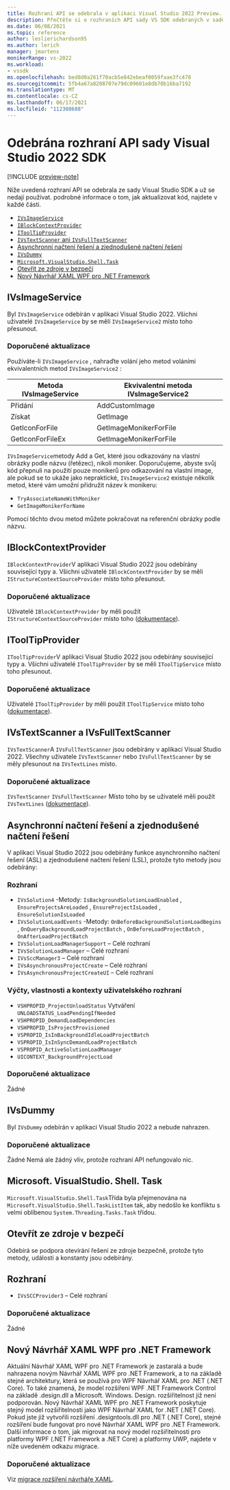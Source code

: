 ```yaml
---
title: Rozhraní API se odebrala v aplikaci Visual Studio 2022 Preview.
description: Přečtěte si o rozhraních API sady VS SDK odebraných v sadě Visual Studio 2022 Preview, aby autoři rozšíření aktualizovali rozšíření pro práci se sadou Visual Studio 2022 Preview.
ms.date: 06/08/2021
ms.topic: reference
author: leslierichardson95
ms.author: lerich
manager: jmartens
monikerRange: vs-2022
ms.workload:
- vssdk
ms.openlocfilehash: bed8d0a261f70acb5e842ebeaf0059faae3fc478
ms.sourcegitcommit: 5fb4a67a8208707e79dc09601e8db70b16ba7192
ms.translationtype: MT
ms.contentlocale: cs-CZ
ms.lasthandoff: 06/17/2021
ms.locfileid: "112308688"
---
```

# <a name="visual-studio-2022-sdk-removed-apis"></a>Odebrána rozhraní API sady Visual Studio 2022 SDK

[!INCLUDE [preview-note](../includes/preview-note.md)]

Níže uvedená rozhraní API se odebrala ze sady Visual Studio SDK a už se nedají používat. podrobné informace o tom, jak aktualizovat kód, najdete v každé části.

* [`IVsImageService`](#ivsimageservice)
* [`IBlockContextProvider`](#iblockcontextprovider)
* [`IToolTipProvider`](#itooltipprovider)
* [`IVsTextScanner` ani `IVsFullTextScanner`](#ivstextscanner-and-ivsfulltextscanner)
* [Asynchronní načtení řešení a zjednodušené načtení řešení](#asynchronous-solution-load-and-lightweight-solution-load)
* [`IVsDummy`](#ivsdummy)
* [`Microsoft.VisualStudio.Shell.Task`](#microsoftvisualstudioshelltask)
* [Otevřít ze zdroje v bezpečí](#open-from-source-safe)
* [Nový Návrhář XAML WPF pro .NET Framework](#new-wpf-xaml-designer-for-net-framework)

## <a name="ivsimageservice"></a>IVsImageService

Byl `IVsImageService` odebírán v aplikaci Visual Studio 2022. Všichni uživatelé `IVsImageService` by se měli `IVsImageService2` místo toho přesunout.

### <a name="recommended-updates"></a>Doporučené aktualizace

Používáte-li `IVsImageService` , nahraďte volání jeho metod voláními ekvivalentních metod `IVsImageService2` :

| **Metoda IVsImageService** | **Ekvivalentní metoda IVsImageService2** |
|----------------------------|----------------------------------------|
| Přidání                        | AddCustomImage                         |
| Získat                        | GetImage                               |
| GetIconForFile             | GetImageMonikerForFile                 |
| GetIconForFileEx           | GetImageMonikerForFile                 |

`IVsImageService`metody Add a Get, které jsou odkazovány na vlastní obrázky podle názvu (řetězec), nikoli moniker.  Doporučujeme, abyste svůj kód přepnuli na použití pouze monikerů pro odkazování na vlastní image, ale pokud se to ukáže jako nepraktické, `IVsImageService2` existuje několik metod, které vám umožní přidružit název k monikeru:

* `TryAssociateNameWithMoniker`
* `GetImageMonikerForName`

Pomocí těchto dvou metod můžete pokračovat na referenční obrázky podle názvu.

## <a name="iblockcontextprovider"></a>IBlockContextProvider

`IBlockContextProvider`V aplikaci Visual Studio 2022 jsou odebírány související typy a. Všichni uživatelé `IBlockContextProvider` by se měli `IStructureContextSourceProvider` místo toho přesunout.

### <a name="recommended-updates"></a>Doporučené aktualizace

Uživatelé `IBlockContextProvider` by měli použít `IStructureContextSourceProvider` místo toho ([dokumentace](/dotnet/api/microsoft.visualstudio.text.adornments.istructurecontextsourceprovider)).

## <a name="itooltipprovider"></a>IToolTipProvider

`IToolTipProvider`V aplikaci Visual Studio 2022 jsou odebírány související typy a. Všichni uživatelé `IToolTipProvider` by se měli `IToolTipService` místo toho přesunout.

### <a name="recommended-updates"></a>Doporučené aktualizace

Uživatelé `IToolTipProvider` by měli použít `IToolTipService` místo toho ([dokumentace](/dotnet/api/microsoft.visualstudio.text.adornments.itooltipservice)).

## <a name="ivstextscanner-and-ivsfulltextscanner"></a>IVsTextScanner a IVsFullTextScanner

`IVsTextScanner`A `IVsFullTextScanner` jsou odebírány v aplikaci Visual Studio 2022. Všechny uživatele `IVsTextScanner` nebo `IVsFullTextScanner` by se měly přesunout na `IVsTextLines` místo.

### <a name="recommended-updates"></a>Doporučené aktualizace

`IVsTextScanner` `IVsFullTextScanner` Místo toho by se uživatelé měli použít `IVsTextLines` ([dokumentace](/dotnet/apimicrosoft.visualstudio.textmanager.interop.ivstextlines.getlinetext)).

## <a name="asynchronous-solution-load-and-lightweight-solution-load"></a>Asynchronní načtení řešení a zjednodušené načtení řešení

V aplikaci Visual Studio 2022 jsou odebírány funkce asynchronního načtení řešení (ASL) a zjednodušené načtení řešení (LSL), protože tyto metody jsou odebírány:

### <a name="interfaces"></a>Rozhraní

* `IVsSolution4` -Metody: `IsBackgroundSolutionLoadEnabled` , `EnsureProjectsAreLoaded` , `EnsureProjectIsLoaded` , `EnsureSolutionIsLoaded`
* `IVsSolutionLoadEvents` -Metody: `OnBeforeBackgroundSolutionLoadBegins` , `OnQueryBackgroundLoadProjectBatch` , `OnBeforeLoadProjectBatch` , `OnAfterLoadProjectBatch`
* `IVsSolutionLoadManagerSupport` – Celé rozhraní
* `IVsSolutionLoadManager` – Celé rozhraní
* `IVsSccManager3`  – Celé rozhraní
* `IVsAsynchronousProjectCreate` – Celé rozhraní
* `IVsAsynchronousProjectCreateUI` – Celé rozhraní

### <a name="enums-properties-and-ui-contexts"></a>Výčty, vlastnosti a kontexty uživatelského rozhraní

* `VSHPROPID_ProjectUnloadStatus` Vytváření `UNLOADSTATUS_LoadPendingIfNeeded`
* `VSHPROPID_DemandLoadDependencies`
* `VSHPROPID_IsProjectProvisioned`
* `VSPROPID_IsInBackgroundIdleLoadProjectBatch`
* `VSPROPID_IsInSyncDemandLoadProjectBatch`
* `VSPROPID_ActiveSolutionLoadManager`
* `UICONTEXT_BackgroundProjectLoad`

### <a name="recommended-updates"></a>Doporučené aktualizace

Žádné

## <a name="ivsdummy"></a>IVsDummy

Byl `IVsDummy` odebírán v aplikaci Visual Studio 2022 a nebude nahrazen. 

### <a name="recommended-updates"></a>Doporučené aktualizace

Žádné Nemá ale žádný vliv, protože rozhraní API nefungovalo nic.

## <a name="microsoftvisualstudioshelltask"></a>Microsoft. VisualStudio. Shell. Task

`Microsoft.VisualStudio.Shell.Task`Třída byla přejmenována na `Microsoft.VisualStudio.Shell.TaskListItem` tak, aby nedošlo ke konfliktu s velmi oblíbenou `System.Threading.Tasks.Task` třídou.

## <a name="open-from-source-safe"></a>Otevřít ze zdroje v bezpečí

Odebírá se podpora otevírání řešení ze zdroje bezpečně, protože tyto metody, události a konstanty jsou odebírány.

## <a name="interfaces"></a>Rozhraní

* `IVsSCCProvider3` – Celé rozhraní

### <a name="recommended-updates"></a>Doporučené aktualizace

Žádné

## <a name="new-wpf-xaml-designer-for-net-framework"></a>Nový Návrhář XAML WPF pro .NET Framework

Aktuální Návrhář XAML WPF pro .NET Framework je zastaralá a bude nahrazena novým Návrhář XAML WPF pro .NET Framework, a to na základě stejné architektury, která se používá pro WPF Návrhář XAML pro .NET (.NET Core). To také znamená, že model rozšíření WPF .NET Framework Control na základě .design.dll a Microsoft. Windows. Design. rozšiřitelnost již není podporován. Nový Návrhář XAML WPF pro .NET Framework poskytuje stejný model rozšiřitelnosti jako WPF Návrhář XAML for .NET (.NET Core). Pokud jste již vytvořili rozšíření .designtools.dll pro .NET (.NET Core), stejné rozšíření bude fungovat pro nové Návrhář XAML WPF pro .NET Framework. Další informace o tom, jak migrovat na nový model rozšiřitelnosti pro platformy WPF (.NET Framework a .NET Core) a platformy UWP, najdete v níže uvedeném odkazu migrace. 

### <a name="recommended-updates"></a>Doporučené aktualizace

Viz [migrace rozšíření návrháře XAML](https://github.com/microsoft/xaml-designer-extensibility/blob/main/documents/xaml-designer-extensibility-migration.md).
